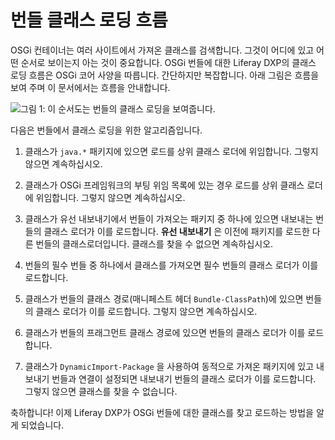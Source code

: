# 번들 클래스 로딩 흐름

OSGi 컨테이너는 여러 사이트에서 가져온 클래스를 검색합니다. 그것이 어디에 있고 어떤 순서로 보이는지 아는 것이 중요합니다. OSGi 번들에 대한 Liferay DXP의 클래스 로딩 흐름은 OSGi 코어 사양을 따릅니다. 간단하지만 복잡합니다. 아래 그림은 흐름을 보여 주며 이 문서에서는 흐름을 안내합니다.

![그림 1: 이 순서도는 번들의 클래스 로딩을 보여줍니다.](./bundle-classloading-flow/images/01.png)

다음은 번들에서 클래스 로딩을 위한 알고리즘입니다.

1. 클래스가 `java.*` 패키지에 있으면 로드를 상위 클래스 로더에 위임합니다. 그렇지 않으면 계속하십시오.

1. 클래스가 OSGi 프레임워크의 부팅 위임 목록에 있는 경우 로드를 상위 클래스 로더에 위임합니다. 그렇지 않으면 계속하십시오.

1. 클래스가 유선 내보내기에서 번들이 가져오는 패키지 중 하나에 있으면 내보내는 번들의 클래스 로더가 이를 로드합니다. **유선 내보내기** 은 이전에 패키지를 로드한 다른 번들의 클래스로더입니다. 클래스를 찾을 수 없으면 계속하십시오.

1. 번들의 필수 번들 중 하나에서 클래스를 가져오면 필수 번들의 클래스 로더가 이를 로드합니다.

1. 클래스가 번들의 클래스 경로(매니페스트 헤더 `Bundle-ClassPath`)에 있으면 번들의 클래스 로더가 이를 로드합니다. 그렇지 않으면 계속하십시오.

1. 클래스가 번들의 프래그먼트 클래스 경로에 있으면 번들의 클래스 로더가 이를 로드합니다.

1. 클래스가 `DynamicImport-Package` 을 사용하여 동적으로 가져온 패키지에 있고 내보내기 번들과 연결이 설정되면 내보내기 번들의 클래스 로더가 이를 로드합니다. 그렇지 않으면 클래스를 찾을 수 없습니다.

축하합니다! 이제 Liferay DXP가 OSGi 번들에 대한 클래스를 찾고 로드하는 방법을 알게 되었습니다.